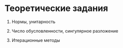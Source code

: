# Теоретические задания

1. Нормы, унитарность

2. Число обусловленности, сингулярное разложение

4. Итерационные методы
